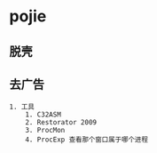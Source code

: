 # pojie
## 脱壳
## 去广告
    1. 工具
        1. C32ASM 
        2. Restorator 2009
        3. ProcMon
        4. ProcExp 查看那个窗口属于哪个进程


